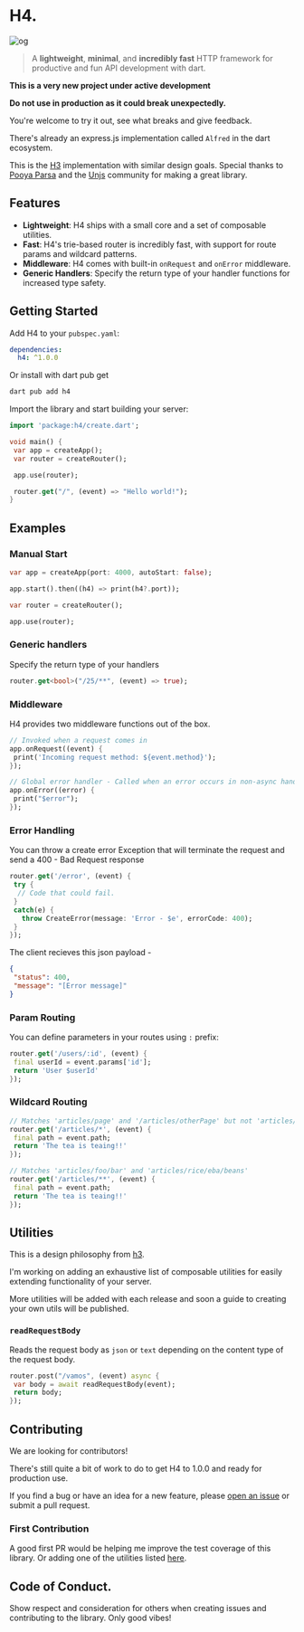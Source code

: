 # H4.

![og](https://assets.uploadfast.dev/h4-dev.png)

> A **lightweight**, **minimal**, and **incredibly fast** HTTP framework for productive and fun API
> development with dart.

**This is a very new project under active development**

**Do not use in production as it could break unexpectedly.**

You're welcome to try it out, see what breaks and give feedback. 

There's already an express.js implementation called `Alfred` in the dart ecosystem. 

This is the [H3](https://h3.unjs.io) implementation with similar design goals. 
Special thanks to [Pooya Parsa](https://github.com/pi0) and the [Unjs](https://github.com/unjs) community for making a great library.

## Features

- **Lightweight**: H4 ships with a small core and a set of composable utilities.
- **Fast**: H4's trie-based router is incredibly fast, with support for route params and wildcard
  patterns.
- **Middleware**: H4 comes with built-in `onRequest` and `onError` middleware.
- **Generic Handlers**: Specify the return type of your handler functions for increased type safety.

## Getting Started

Add H4 to your `pubspec.yaml`:

```yaml
dependencies:
  h4: ^1.0.0
```

Or install with dart pub get

```powershell
dart pub add h4
```

Import the library and start building your server:

```dart
import 'package:h4/create.dart';

void main() {
 var app = createApp();
 var router = createRouter();

 app.use(router);

 router.get("/", (event) => "Hello world!");
}
```

## Examples

### Manual Start

```dart
var app = createApp(port: 4000, autoStart: false);

app.start().then((h4) => print(h4?.port));

var router = createRouter();

app.use(router);
```

### Generic handlers

Specify the return type of your handlers

```dart
router.get<bool>("/25/**", (event) => true);
```

### Middleware

H4 provides two middleware functions out of the box.

```dart
// Invoked when a request comes in
app.onRequest((event) {
 print('Incoming request method: ${event.method}');
});

// Global error handler - Called when an error occurs in non-async handlers
app.onError((error) {
 print("$error");
});
```

### Error Handling

You can throw a create error Exception that will terminate the request and send a 400 - Bad Request
response

```dart
router.get('/error', (event) {
 try {
  // Code that could fail.
 }
 catch(e) {
   throw CreateError(message: 'Error - $e', errorCode: 400);
 }
});
```

The client recieves this json payload -

```json
{
 "status": 400,
 "message": "[Error message]"
}
```

### Param Routing

You can define parameters in your routes using `:` prefix:

```dart
router.get('/users/:id', (event) {
 final userId = event.params['id'];
 return 'User $userId'
});
```

### Wildcard Routing

```dart
// Matches 'articles/page' and '/articles/otherPage' but not 'articles/page/otherPage'
router.get('/articles/*', (event) {
 final path = event.path;
 return 'The tea is teaing!!'
});
```

```dart
// Matches 'articles/foo/bar' and 'articles/rice/eba/beans'
router.get('/articles/**', (event) {
 final path = event.path;
 return 'The tea is teaing!!'
});
```

## Utilities

This is a design philosophy from [h3](https://h3.unjs.io).

I'm working on adding an exhaustive list of composable utilities for easily extending functionality of your server.

More utilities will be added with each release and soon a guide to creating your own utils will be published.

### `readRequestBody`

Reads the request body as `json` or `text` depending on the content type of the request body.

```dart
router.post("/vamos", (event) async {
 var body = await readRequestBody(event);
 return body;
});
```

## Contributing

We are looking for contributors!

There's still quite a bit of work to do to get H4 to 1.0.0 and ready for production use.

If you find a bug or have an idea for a new feature, please
[open an issue](https://github.com/iyifr/h4/issues/new) or submit a pull request.

### First Contribution

A good first PR would be helping me improve the test coverage of this library. Or adding one of the
utilities listed [here](https://h3.unjs.io/utils).

## Code of Conduct.

Show respect and consideration for others when creating issues and contributing to the library. Only
good vibes!
